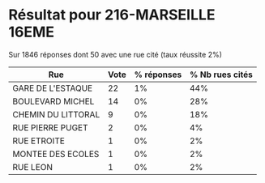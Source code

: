 # Résultat pour 216-MARSEILLE 16EME

Sur 1846 réponses dont 50 avec une rue cité (taux réussite 2%)

| Rue | Vote | % réponses | % Nb rues cités|
|-----|------|------------|----------------|
| GARE DE L'ESTAQUE | 22 | 1% | 44%|
| BOULEVARD MICHEL | 14 | 0% | 28%|
| CHEMIN DU LITTORAL | 9 | 0% | 18%|
| RUE PIERRE PUGET | 2 | 0% | 4%|
| RUE ETROITE | 1 | 0% | 2%|
| MONTEE DES ECOLES | 1 | 0% | 2%|
| RUE LEON | 1 | 0% | 2%|
